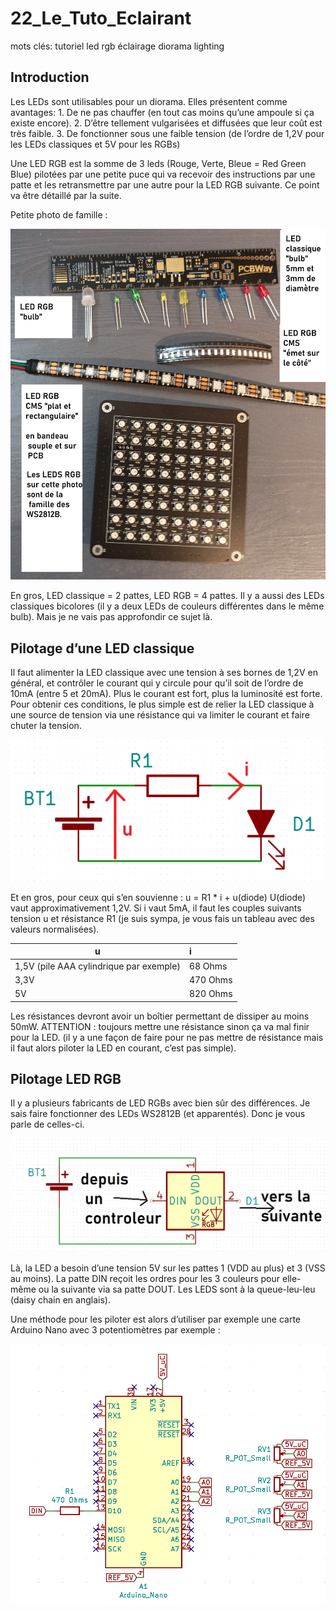 # 22_Le_Tuto_Eclairant

 mots clés: tutoriel led rgb éclairage diorama lighting

## Introduction

Les LEDs sont utilisables pour un diorama. Elles présentent comme avantages:
    1. De ne pas chauffer (en tout cas moins qu’une ampoule si ça existe encore).
    2. D’être tellement vulgarisées et diffusées que leur coût est très faible.
    3. De fonctionner sous une faible tension (de l’ordre de 1,2V pour les LEDs classiques et 5V pour les RGBs)

Une LED RGB est la somme de 3 leds (Rouge, Verte, Bleue = Red Green Blue) pilotées par une petite puce qui va recevoir des instructions par une patte et les retransmettre par une autre pour la LED RGB suivante. Ce point va être détaillé par la suite.

Petite photo de famille :

![Photo de famille](/images/photo_1.jpg "Plusieurs LEDS")

En gros, LED classique = 2 pattes, LED RGB = 4 pattes.
Il y a aussi des LEDs classiques bicolores (il y a deux LEDs de couleurs différentes dans le même bulb). Mais je ne vais pas approfondir ce sujet là.

## Pilotage d’une LED classique

Il faut alimenter la LED classique avec une tension à ses bornes de 1,2V en général, et contrôler le courant qui y circule pour qu’il soit de l’ordre de 10mA (entre 5 et 20mA).
Plus le courant est fort, plus la luminosité est forte.
Pour obtenir ces conditions, le plus simple est de relier la LED classique à une source de tension via une résistance qui va limiter le courant et faire chuter la tension.

![schema polarisation LED](/images/schema_1.png "Polarisation d'une LED")

Et en gros, pour ceux qui s’en souvienne : u = R1 * i + u(diode)
U(diode) vaut approximativement 1,2V. Si i vaut 5mA, il faut les couples suivants tension u et résistance R1 (je suis sympa, je vous fais un tableau avec des valeurs normalisées).

|u|i|
|-|:-|
|1,5V (pile AAA cylindrique par exemple)|68 Ohms|
|3,3V|470 Ohms|
|5V|820 Ohms|

Les résistances devront avoir un boîtier permettant de dissiper au moins 50mW.
ATTENTION : toujours mettre une résistance sinon ça va mal finir pour la LED. (il y a une façon de faire pour ne pas mettre de résistance mais il faut alors piloter la LED en courant, c’est pas simple).

## Pilotage LED RGB

Il y a plusieurs fabricants de LED RGBs avec bien sûr des différences. Je sais faire fonctionner des LEDs WS2812B (et apparentés). Donc je vous parle de celles-ci.

![schema pilotage LED RGB](/images/schema_2.png "Pilotage LED RGB")

Là, la LED a besoin d’une tension 5V sur les pattes 1 (VDD au plus) et 3 (VSS au moins).
La patte DIN reçoit les ordres pour les 3 couleurs pour elle-même ou la suivante via sa patte DOUT.
Les LEDS sont à la queue-leu-leu (daisy chain en anglais).

Une méthode pour les piloter est alors d’utiliser par exemple une carte Arduino Nano avec 3 potentiomètres par exemple :

![schema arduino nano](/images/schema_3.png "Schema arduino nano")
